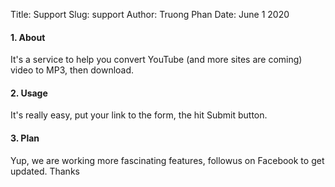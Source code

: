 Title: Support
Slug: support
Author: Truong Phan
Date: June 1 2020

#### 1. About

It's a service to help you convert YouTube (and more sites are coming) video to MP3, then download.

#### 2. Usage

It's really easy, put your link to the form, the hit Submit button.

#### 3. Plan

Yup, we are working more fascinating features, followus on Facebook to get updated. Thanks
